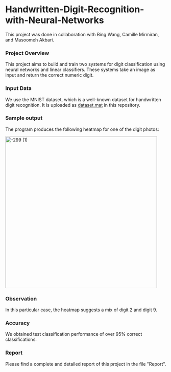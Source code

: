 # Handwritten-Digit-Recognition-with-Neural-Networks
This project was done in collaboration with Bing Wang, Camille Mirmiran, and Masoomeh Akbari.
### Project Overview
This project aims to build and train two systems for digit classification using neural networks and linear classifiers. These systems take an image as input and return the correct numeric digit.
### Input Data
We use the MNIST dataset, which is a well-known dataset for handwritten digit recognition. It is uploaded as [dataset.mat]() in this repository.

### Sample output

The program produces the following heatmap for one of the digit photos:

<img width="475" alt="-299 (1)" src="https://github.com/Beh-naz/Handwritten-Digit-Recognition-with-Neural-Networks/assets/141075639/7feac9e3-ebae-4b2e-a0d5-5cc7443b786a">

### Observation
In this particular case, the heatmap suggests a mix of digit 2 and digit 9. 

### Accuracy
We obtained test classification performance of over 95% correct classifications.

### Report
Please find a complete and detailed report of this project in the file "Report".
